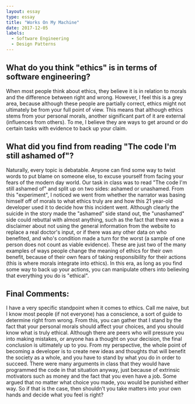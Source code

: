 ```yaml
---
layout: essay
type: essay
title: "Works On My Machine"
date: 2017-12-05
labels:
  - Software Engineering
  - Design Patterns
---
```


## What do you think "ethics" is in terms of software engineering?

When most people think about ethics, they believe it is in relation to morals and the difference between right and wrong.  However, I feel this is a grey area, because although these people are partially correct, ethics might not ultimately be from your full point of view.  This means that although ethics stems from your personal morals, another significant part of it are external (influences from others).  To me, I believe they are ways to get around or do certain tasks with evidence to back up your claim.  

## What did you find from reading "The code I'm still ashamed of"?

Naturally, every topic is debatable.  Anyone can find some way to twist words to put blame on someone else, to excuse yourself from facing your fears of the modern day world.  Our task in class was to read "The code I'm still ashamed of" and split up on two sides: ashamed or unashamed.  From this "experiment", I noticed we went from whether the narrator was basing himself off of morals to what ethics truly are and how this 21 year-old developer used it to decide how this incident went.  Although clearly the suicide in the story made the "ashamed" side stand out, the "unashamed" side could rebuttal with almost anything, such as the fact that there was a disclaimer about not using the general information from the website to replace a real doctor's input, or if there was any other data on who benefited, and who's condition made a turn for the worst (a sample of one person does not count as viable evidence).  These are just two of the many examples of ways people change the meaning of ethics for their own benefit, because of their own fears of taking responsibility for their actions (this is where morals integrate into ethics).  In this era, as long as you find some way to back up your actions, you can manipulate others into believing that everything you do is "ethical".

## Final Comments:

I have a very specific standpoint when it comes to ethics.  Call me naive, but I know most people (if not everyone) has a conscience, a sort of guide to determine right from wrong.  From this, you can gather that I stand by the fact that your personal morals should affect your choices, and you should know what is truly ethical.  Although there are peers who will pressure you into making mistakes, or anyone has a thought on your decision, the final conclusion is ultimately up to you.  From my perspective, the whole point of becoming a developer is to create new ideas and thoughts that will benefit the society as a whole, and you have to stand by what you do in order to succeed.  There were many arguments in class that they would have programmed the code in that situation anyway, just because of extrinsic motivators such as money and the fact that you even have a job.  Some argued that no matter what choice you made, you would be punished either way.  So if that is the case, then shouldn't you take matters into your own hands and decide what you feel is right?
